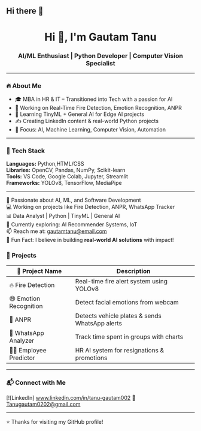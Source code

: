 ## Hi there 👋


<h1 align="center">Hi 👋, I'm Gautam Tanu</h1>
<h3 align="center">AI/ML Enthusiast | Python Developer | Computer Vision Specialist</h3>

---

### 🔥 About Me

- 🎓 MBA in HR & IT – Transitioned into Tech with a passion for AI
- 🤖 Working on Real-Time Fire Detection, Emotion Recognition, ANPR
- 🌱 Learning TinyML + General AI for Edge AI projects
- ✍️ Creating LinkedIn content & real-world Python projects
- 🧠 Focus: AI, Machine Learning, Computer Vision, Automation

---

### 🧰 Tech Stack

**Languages:** Python,HTML/CSS  
**Libraries:** OpenCV, Pandas, NumPy, Scikit-learn  
**Tools:** VS Code, Google Colab, Jupyter, Streamlit  
**Frameworks:** YOLOv8, TensorFlow, MediaPipe


---


🚀 Passionate about AI, ML, and Software Development  
💻 Working on projects like Fire Detection, ANPR, WhatsApp Tracker  
📊 Data Analyst | Python | TinyML | General AI  
🌱 Currently exploring: AI Recommender Systems, IoT  
📫 Reach me at: gautamtanu@email.com  
🧠 Fun Fact: I believe in building **real-world AI solutions** with impact!

### 🚀 Projects

| 🔧 Project Name | Description |
|----------------|-------------|
| 🔥 Fire Detection | Real-time fire alert system using YOLOv8 |
| 😄 Emotion Recognition | Detect facial emotions from webcam |
| 🚗 ANPR | Detects vehicle plates & sends WhatsApp alerts |
| 🧮 WhatsApp Analyzer | Track time spent in groups with charts |
| 🧑‍💼 Employee Predictor | HR AI system for resignations & promotions |

---

### 📬 Connect with Me

[![LinkedIn]  www.linkedin.com/in/tanu-gautam002
📧 Tanugautam0202@gmail.com

---

⭐ Thanks for visiting my GitHub profile!
